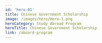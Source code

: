```yaml
---
id: 'hero-01'
title: Chinese Government Scholarship
image: /images/hero/Hero-1.png
heroCategory: Study Abroad Program
heroTitle: Chinese Government Scholarship
link: /aboard-program
---
```

